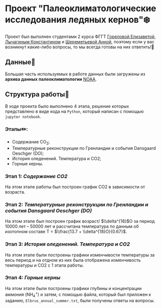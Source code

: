 # Проект "Палеоклиматологические исследования ледяных кернов"❄️
Проект был выполнен студентами 2 курса ФГГТ [Гореловой Елизаветой](https://github.com/emgorelova), [Лычагиным Константином](https://github.com/lychaginkonst) и [Шереметьевой Анной](https://github.com/anch_sher), поэтому если у вас возникнут какие-либо вопросы, то мы всегда готовы на них ответить!🩷
## Данные🧾
Большая часть используемых в работе данных были загружены из **архива данных палеоклиматологии** [NOAA](https://www.ncei.noaa.gov/access/paleo-search/). 
## Структура работы📌
В ходе проекта было выполнено 4 этапа, решение которых представлено в виде кода на `Python`, который написан с помощью `jupyter notebook`.
### Этапы✏️:
- Содержание CO$_2$;
- Температурные реконструкции по Гренландии и события Dansgaard Oeschger (DO);
- История оледенений. Температура и CO2;
- Горные керны.
### Этап 1: *Содержание CO2*
На этом этапе работы был построен график CO2 в зависимости от возраста.
### Этап 2: *Температурные реконструкции по Гренландии и события Dansgaard Oeschger (DO)*
На этом этапе был построен график возраст/ $\\delta^{18}$О за период 10000 лет – 50000 лет и рассчитана температура по данным об изотопном составе T = $\\frac{13.7 + \\delta^{18}О}{0.67}$.
### Этап 3: *История оледенений. Температура и CO2*
На этом этапе были построены графики изменчивости температуры за весь период и на отдном из них была отображена изменчивость температуры и CO2 с 1 этапа работы.
### Этап 4: *Горные керны*
На этом этапе были построены графики глубины и концентрации аммония (NH$_4$$^+$) и затем, с помощью файла, который был приложен к заданию, `Elbrus_annual_summer.txt`, были получены ответы на вопросы.
